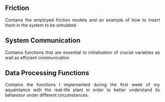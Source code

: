 ## Friction
<p align=justify> Contains the employed friction models and an example of how to insert them in the system to be simulated.<br></p>

## System Communication
<p align=justify> Contains functions that are essential to initialisation of crucial variables as wall as efficient communication<br></p>

## Data Processing Functions
<p align=justify> Contains the functions I implemented during the first week of my aquaintance with the real-life plant in order to better understand its behaviour under different circumstances. <br> </p>